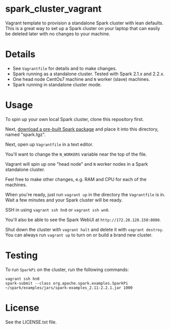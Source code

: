 # spark_cluster_vagrant #
Vagrant template to provision a standalone Spark cluster with lean defaults. This is a great way to set up a Spark cluster on your laptop that can easily be deleted later with no changes to your machine.

# Details #

- See `Vagrantfile` for details and to make changes.
- Spark running as a standalone cluster. Tested with Spark 2.1.x and 2.2.x.
- One head node CentOs7 machine and `N` worker (slave) machines.
- Spark running in standalone cluster mode.

# Usage #

To spin up your own local Spark cluster, clone this repository first.

Next, [download a pre-built Spark package](https://spark.apache.org/downloads.html) and place it into this directory, named "spark.tgz".

Next, open up `Vagrantfile` in a text editor.

You'll want to change the `N_WORKERS` variable near the top of the file.

Vagrant will spin up one "head node" and `N` worker nodes in a Spark standalone cluster.

Feel free to make other changes, e.g. RAM and CPU for each of the machines.

When you're ready, just run `vagrant up` in the directory the `Vagrantfile` is in. Wait a few minutes and your Spark cluster will be ready.

SSH in using `vagrant ssh hn0` or `vagrant ssh wn0`.

You'll also be able to see the Spark WebUI at `http://172.28.128.150:8080`.

Shut down the cluster with `vagrant halt` and delete it with `vagrant destroy`. You can always run `vagrant up` to turn on or build a brand new cluster.

# Testing #

To run `SparkPi` on the cluster, run the following commands:

    vagrant ssh hn0
    spark-submit --class org.apache.spark.examples.SparkPi ~/spark/examples/jars/spark-examples_2.11-2.2.1.jar 1000

# License #

See the LICENSE.txt file.
